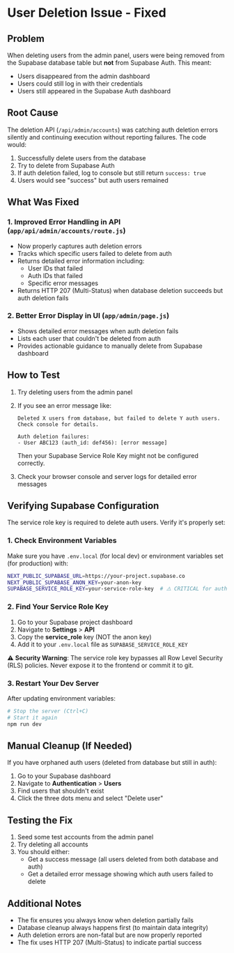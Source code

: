 # User Deletion Issue - Fixed

## Problem
When deleting users from the admin panel, users were being removed from the Supabase database table but **not** from Supabase Auth. This meant:
- Users disappeared from the admin dashboard
- Users could still log in with their credentials
- Users still appeared in the Supabase Auth dashboard

## Root Cause
The deletion API (`/api/admin/accounts`) was catching auth deletion errors silently and continuing execution without reporting failures. The code would:
1. Successfully delete users from the database
2. Try to delete from Supabase Auth
3. If auth deletion failed, log to console but still return `success: true`
4. Users would see "success" but auth users remained

## What Was Fixed

### 1. Improved Error Handling in API (`app/api/admin/accounts/route.js`)
- Now properly captures auth deletion errors
- Tracks which specific users failed to delete from auth
- Returns detailed error information including:
  - User IDs that failed
  - Auth IDs that failed
  - Specific error messages
- Returns HTTP 207 (Multi-Status) when database deletion succeeds but auth deletion fails

### 2. Better Error Display in UI (`app/admin/page.js`)
- Shows detailed error messages when auth deletion fails
- Lists each user that couldn't be deleted from auth
- Provides actionable guidance to manually delete from Supabase dashboard

## How to Test

1. Try deleting users from the admin panel
2. If you see an error message like:
   ```
   Deleted X users from database, but failed to delete Y auth users. Check console for details.
   
   Auth deletion failures:
   - User ABC123 (auth_id: def456): [error message]
   ```
   Then your Supabase Service Role Key might not be configured correctly.

3. Check your browser console and server logs for detailed error messages

## Verifying Supabase Configuration

The service role key is required to delete auth users. Verify it's properly set:

### 1. Check Environment Variables

Make sure you have `.env.local` (for local dev) or environment variables set (for production) with:

```bash
NEXT_PUBLIC_SUPABASE_URL=https://your-project.supabase.co
NEXT_PUBLIC_SUPABASE_ANON_KEY=your-anon-key
SUPABASE_SERVICE_ROLE_KEY=your-service-role-key  # ⚠️ CRITICAL for auth deletion
```

### 2. Find Your Service Role Key

1. Go to your Supabase project dashboard
2. Navigate to **Settings** > **API**
3. Copy the **service_role** key (NOT the anon key)
4. Add it to your `.env.local` file as `SUPABASE_SERVICE_ROLE_KEY`

⚠️ **Security Warning**: The service role key bypasses all Row Level Security (RLS) policies. Never expose it to the frontend or commit it to git.

### 3. Restart Your Dev Server

After updating environment variables:
```bash
# Stop the server (Ctrl+C)
# Start it again
npm run dev
```

## Manual Cleanup (If Needed)

If you have orphaned auth users (deleted from database but still in auth):

1. Go to your Supabase dashboard
2. Navigate to **Authentication** > **Users**
3. Find users that shouldn't exist
4. Click the three dots menu and select "Delete user"

## Testing the Fix

1. Seed some test accounts from the admin panel
2. Try deleting all accounts
3. You should either:
   - Get a success message (all users deleted from both database and auth)
   - Get a detailed error message showing which auth users failed to delete

## Additional Notes

- The fix ensures you always know when deletion partially fails
- Database cleanup always happens first (to maintain data integrity)
- Auth deletion errors are non-fatal but are now properly reported
- The fix uses HTTP 207 (Multi-Status) to indicate partial success

